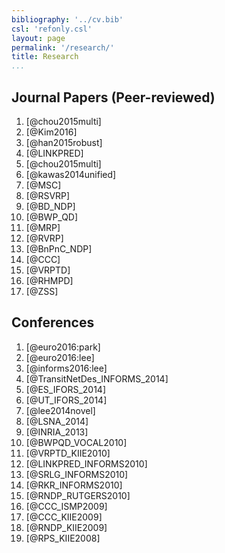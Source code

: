 ```yaml
---
bibliography: '../cv.bib'
csl: 'refonly.csl'
layout: page
permalink: '/research/'
title: Research
...
```


Journal Papers (Peer-reviewed)
------------------------------

1.  \[@chou2015multi\]
2.  \[@Kim2016\]
3.  \[@han2015robust\]
4.  \[@LINKPRED\]
5.  \[@chou2015multi\]
6.  \[@kawas2014unified\]
7.  \[@MSC\]
8.  \[@RSVRP\]
9.  \[@BD\_NDP\]
10. \[@BWP\_QD\]
11. \[@MRP\]
12. \[@RVRP\]
13. \[@BnPnC\_NDP\]
14. \[@CCC\]
15. \[@VRPTD\]
16. \[@RHMPD\]
17. \[@ZSS\]

Conferences
-----------

1.  \[@euro2016:park\]
2.  \[@euro2016:lee\]
3.  \[@informs2016:lee\]
4.  \[@TransitNetDes\_INFORMS\_2014\]
5.  \[@ES\_IFORS\_2014\]
6.  \[@UT\_IFORS\_2014\]
7.  \[@lee2014novel\]
8.  \[@LSNA\_2014\]
9.  \[@INRIA\_2013\]
10. \[@BWPQD\_VOCAL2010\]
11. \[@VRPTD\_KIIE2010\]
12. \[@LINKPRED\_INFORMS2010\]
13. \[@SRLG\_INFORMS2010\]
14. \[@RKR\_INFORMS2010\]
15. \[@RNDP\_RUTGERS2010\]
16. \[@CCC\_ISMP2009\]
17. \[@CCC\_KIIE2009\]
18. \[@RNDP\_KIIE2009\]
19. \[@RPS\_KIIE2008\]
